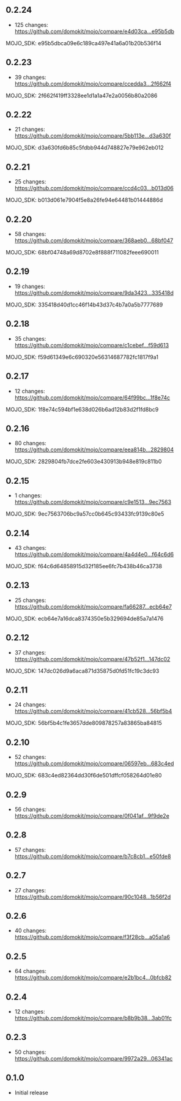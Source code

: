 ## 0.2.24

  - 125 changes: https://github.com/domokit/mojo/compare/e4d03ca...e95b5db

  MOJO_SDK: e95b5dbca09e6c189ca497e41a6a01b20b536f14

## 0.2.23

  - 39 changes: https://github.com/domokit/mojo/compare/ccedda3...2f662f4

  MOJO_SDK: 2f662f419ff3328ee1d1a1a47e2a0056b80a2086

## 0.2.22

  - 21 changes: https://github.com/domokit/mojo/compare/5bb113e...d3a630f

  MOJO_SDK: d3a630fd6b85c5fdbb944d748827e79e962eb012

## 0.2.21

  - 25 changes: https://github.com/domokit/mojo/compare/ccd4c03...b013d06

  MOJO_SDK: b013d061e7904f5e8a26fe94e64481b01444886d

## 0.2.20

  - 58 changes: https://github.com/domokit/mojo/compare/368aeb0...68bf047

  MOJO_SDK: 68bf04748a69d8702e8f888f711082feee690011

## 0.2.19

  - 19 changes: https://github.com/domokit/mojo/compare/9da3423...335418d

  MOJO_SDK: 335418d40d1cc46f14b43d37c4b7a0a5b7777689

## 0.2.18

  - 35 changes: https://github.com/domokit/mojo/compare/c1cebef...f59d613

  MOJO_SDK: f59d61349e6c690320e56314687782fc1817f9a1

## 0.2.17

  - 12 changes: https://github.com/domokit/mojo/compare/64f99bc...1f8e74c

  MOJO_SDK: 1f8e74c594bf1e638d026b6ad12b83d2f1fd8bc9

## 0.2.16

  - 80 changes: https://github.com/domokit/mojo/compare/eea814b...2829804

  MOJO_SDK: 2829804fb7dce2fe603e430913b948e819c811b0

## 0.2.15

  - 1 changes: https://github.com/domokit/mojo/compare/c9e1513...9ec7563

  MOJO_SDK: 9ec7563706bc9a57cc0b645c93433fc9139c80e5

## 0.2.14

  - 43 changes: https://github.com/domokit/mojo/compare/4a4d4e0...f64c6d6

  MOJO_SDK: f64c6d64858915d32f185ee6fc7b438b46ca3738

## 0.2.13

  - 25 changes: https://github.com/domokit/mojo/compare/fa66287...ecb64e7

  MOJO_SDK: ecb64e7a16dca8374350e5b329694de85a7a1476

## 0.2.12

  - 37 changes: https://github.com/domokit/mojo/compare/47b52f1...147dc02

  MOJO_SDK: 147dc026d9a6aca871d35875d0fd51fc19c3dc93

## 0.2.11

  - 24 changes: https://github.com/domokit/mojo/compare/41cb528...56bf5b4

  MOJO_SDK: 56bf5b4c1fe3657dde809878257a83865ba84815

## 0.2.10

  - 52 changes: https://github.com/domokit/mojo/compare/06597eb...683c4ed

  MOJO_SDK: 683c4ed82364dd30f6de501dffcf058264d01e80

## 0.2.9

  - 56 changes: https://github.com/domokit/mojo/compare/0f041af...9f9de2e

## 0.2.8

  - 57 changes: https://github.com/domokit/mojo/compare/b7c8cb1...e50fde8

## 0.2.7

  - 27 changes: https://github.com/domokit/mojo/compare/90c1048...1b56f2d

## 0.2.6

  - 40 changes: https://github.com/domokit/mojo/compare/f3f28cb...a05a1a6

## 0.2.5

  - 64 changes: https://github.com/domokit/mojo/compare/e2b1bc4...0bfcb82

## 0.2.4

  - 12 changes: https://github.com/domokit/mojo/compare/b8b9b38...3ab01fc

## 0.2.3

  - 50 changes: https://github.com/domokit/mojo/compare/9972a29...06341ac

## 0.1.0

  - Initial release
